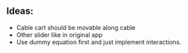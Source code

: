 ## Ideas:

* Cable cart should be movable along cable
* Other slider like in original app
* Use dummy equation first and just implement interactions.
